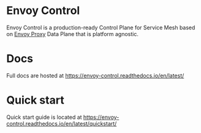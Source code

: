 # Envoy Control

Envoy Control is a production-ready Control Plane for Service Mesh based on [Envoy Proxy](https://www.envoyproxy.io/)
Data Plane that is platform agnostic.

# Docs

Full docs are hosted at https://envoy-control.readthedocs.io/en/latest/

# Quick start

Quick start guide is located at https://envoy-control.readthedocs.io/en/latest/quickstart/

